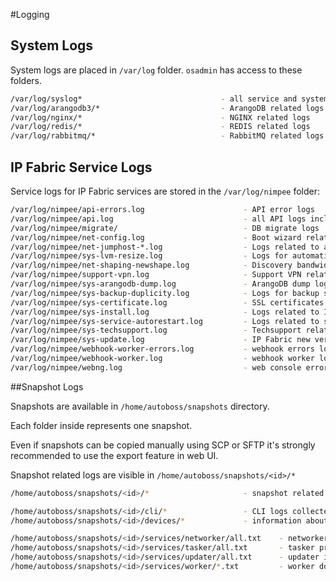 #Logging

## System Logs

System logs are placed in `/var/log` folder. `osadmin` has access to these folders.

```bash
/var/log/syslog*                               - all service and system logs
/var/log/arangodb3/*                           - ArangoDB related logs
/var/log/nginx/*                               - NGINX related logs
/var/log/redis/*                               - REDIS related logs
/var/log/rabbitmq/*                            - RabbitMQ related logs
```

## IP Fabric Service Logs

Service logs for IP Fabric services are stored in the `/var/log/nimpee` folder:

```bash
/var/log/nimpee/api-errors.log                      - API error logs
/var/log/nimpee/api.log                             - all API logs including error logs
/var/log/nimpee/migrate/                            - DB migrate logs
/var/log/nimpee/net-config.log                      - Boot wizard related logs
/var/log/nimpee/net-jumphost-*.log                  - Logs related to a specific jumphost service
/var/log/nimpee/sys-lvm-resize.log                  - Logs for automatic HDD resize
/var/log/nimpee/net-shaping-newshape.log            - Discovery bandwidth control logs
/var/log/nimpee/support-vpn.log                     - Support VPN related logs
/var/log/nimpee/sys-arangodb-dump.log               - ArangoDB dump logs
/var/log/nimpee/sys-backup-duplicity.log            - Logs for backup services
/var/log/nimpee/sys-certificate.log                 - SSL certificates related logs
/var/log/nimpee/sys-install.log                     - Logs related to IP Fabric installation 
/var/log/nimpee/sys-service-autorestart.log         - Logs related to service auto restart
/var/log/nimpee/sys-techsupport.log                 - Techsupport related logs
/var/log/nimpee/sys-update.log                      - IP Fabric new version update logs
/var/log/nimpee/webhook-worker-errors.log           - webhook errors logs
/var/log/nimpee/webhook-worker.log                  - webhook worker logs
/var/log/nimpee/webng.log                           - web console errors (received by API)
```

##Snapshot Logs

Snapshots are available in `/home/autoboss/snapshots` directory.

Each folder inside represents one snapshot.

Even if snapshots can be copied manually using SCP or SFTP it's strongly recommended to use the export feature in web UI.

Snapshot related logs are visible in `/home/autoboss/snapshots/<id>/*`

```bash
/home/autoboss/snapshots/<id>/*                     - snapshot related logs

/home/autoboss/snapshots/<id>/cli/*                 - CLI logs collected during the disocvery
/home/autoboss/snapshots/<id>/devices/*             - information about devices processed by IP Fabric from the CLI logs  

/home/autoboss/snapshots/<id>/services/networker/all.txt    - networker via traceroute looks for other possible next tasks for worker service
/home/autoboss/snapshots/<id>/services/tasker/all.txt       - tasker prepares `vTask` records - connecting into (network) devices
/home/autoboss/snapshots/<id>/services/updater/all.txt      - updater is transforming device JSON into DB
/home/autoboss/snapshots/<id>/services/worker/*.txt         - worker does parsing
```
